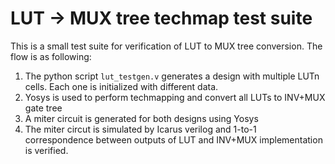 # LUT -> MUX tree techmap test suite

This is a small test suite for verification of LUT to MUX tree conversion. The flow is as following:

1. The python script `lut_testgen.v` generates a design with multiple LUTn cells. Each one is initialized with different data.
2. Yosys is used to perform techmapping and convert all LUTs to INV+MUX gate tree
3. A miter circuit is generated for both designs using Yosys
4. The miter circut is simulated by Icarus verilog and 1-to-1 correspondence between outputs of LUT and INV+MUX implementation is verified.